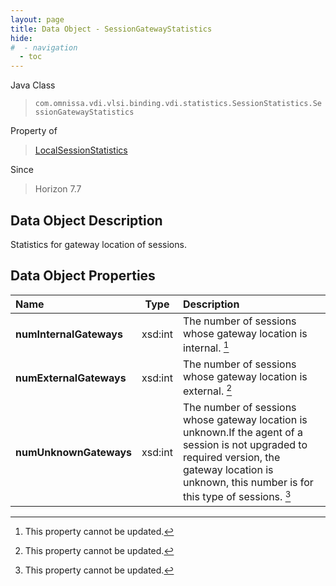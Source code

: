 ```yaml
---
layout: page
title: Data Object - SessionGatewayStatistics
hide:
#  - navigation
  - toc
---
```






Java Class
> `com.omnissa.vdi.vlsi.binding.vdi.statistics.SessionStatistics.SessionGatewayStatistics`

Property of
> [LocalSessionStatistics](vdi.statistics.SessionStatistics.LocalSessionStatistics.md#field_detail)

Since
> Horizon 7.7


## Data Object Description

Statistics for gateway location of sessions.

## Data Object Properties

 Name | Type | Description
:---|:---:|:---
**numInternalGateways**|  xsd:int|  The number of sessions whose gateway location is internal. [^2]
**numExternalGateways**|  xsd:int|  The number of sessions whose gateway location is external. [^2]
**numUnknownGateways**|  xsd:int|  The number of sessions whose gateway location is unknown.If the agent of a session is not upgraded to required version, the gateway location is unknown, this number is for this type of sessions. [^2]
 


 


[^2]: This property cannot be updated.